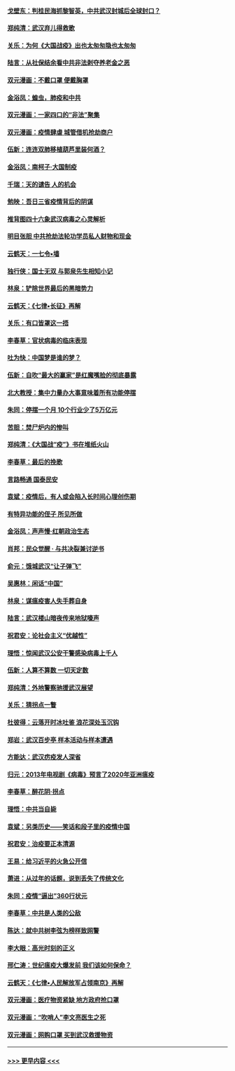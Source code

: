 #### [戈壁东：判桂民海抓黎智英，中共武汉封城后全球封口？](../pages/nsc993/n11917982.md?t=03061102) 
#### [郑纯清：武汉弃儿得救歌](../pages/nsc993/n11917881.md?t=03061102) 
#### [关乐：为何《大国战疫》出也太匆匆隐也太匆匆](../pages/nsc993/n11917792.md?t=03061102) 
#### [陆言：从社保结余看中共非法剥夺养老金之恶](../pages/nsc993/n11917084.md?t=03061102) 
#### [双元漫画：不戴口罩 便戴胸罩](../pages/nsc993/n11916447.md?t=03061102) 
#### [金浴凤：蝗虫，肺疫和中共](../pages/nsc993/n11916904.md?t=03061102) 
#### [双元漫画：一家四口的“非法”聚集](../pages/nsc993/n11916378.md?t=03061102) 
#### [双元漫画：疫情肆虐 城管借机抢劫商户](../pages/nsc993/n11916310.md?t=03061102) 
#### [伍新：连连双肺移植葫芦里装何酒？](../pages/nsc993/n11913667.md?t=03061102) 
#### [金浴凤：南柯子·大国制疫](../pages/nsc993/n11913657.md?t=03061102) 
#### [千瑞：天的谴告  人的机会](../pages/nsc993/n11913309.md?t=03061102) 
#### [勉映：吾日三省疫情背后的阴谋](../pages/nsc993/n11913079.md?t=03061102) 
#### [推背图四十六象武汉病毒之心灵解析](../pages/nsc993/n11911761.md?t=03061102) 
#### [明目张胆 中共抢劫法轮功学员私人财物和现金](../pages/nsc993/n11910262.md?t=03061102) 
#### [云鹤天：一七令▪墙](../pages/nsc993/n11910627.md?t=03061102) 
#### [独行侠：国士无双 与郭泉先生相知小记](../pages/nsc993/n11910613.md?t=03061102) 
#### [林泉：铲除世界最后的黑暗势力](../pages/nsc993/n11909320.md?t=03061102) 
#### [云鹤天：《七律▪长征》再解](../pages/nsc993/n11909327.md?t=03061102) 
#### [关乐：有口皆罩这一捂](../pages/nsc993/n11908393.md?t=03061102) 
#### [李春草：官状病毒的临床表现](../pages/nsc993/n11908339.md?t=03061102) 
#### [吐为快：中国梦是谁的梦？](../pages/nsc993/n11906564.md?t=03061102) 
#### [伍新：自吹“最大的赢家”是红魔嘴脸的彻底暴露](../pages/nsc993/n11906407.md?t=03061102) 
#### [北大教授：集中力量办大事意味着所有功能停摆](../pages/nsc993/n11904800.md?t=03061102) 
#### [朱同：停摆一个月 10个行业少了5万亿元](../pages/nsc993/n11904498.md?t=03061102) 
#### [苦胆：焚尸炉内的惨叫](../pages/nsc993/n11904479.md?t=03061102) 
#### [郑纯清：《大国战“疫”》书在堆纸火山](../pages/nsc993/n11904450.md?t=03061102) 
#### [李春草：最后的挽歌](../pages/nsc993/n11904441.md?t=03061102) 
#### [言路畅通 国泰民安](../pages/nsc993/n11904222.md?t=03061102) 
#### [袁斌：疫情后，有人或会陷入长时间心理创伤期](../pages/nsc993/n11901514.md?t=03061102) 
#### [有特异功能的侄子 所见所做](../pages/nsc993/n11901154.md?t=03061102) 
#### [金浴凤：声声慢‧红朝政治生态](../pages/nsc993/n11899553.md?t=03061102) 
#### [肖邦：民众觉醒 · 与共决裂兼讨逆书](../pages/nsc993/n11898435.md?t=03061102) 
#### [俞元：饿城武汉“让子弹飞”](../pages/nsc993/n11898344.md?t=03061102) 
#### [吴惠林：闲话“中国”](../pages/nsc993/n11898182.md?t=03061102) 
#### [林泉：谋瘟疫害人失手葬自身](../pages/nsc993/n11897892.md?t=03061102) 
#### [陆言：武汉楼山暗夜传来地狱嚎声](../pages/nsc993/n11897033.md?t=03061102) 
#### [祝君安：论社会主义“优越性”](../pages/nsc993/n11897005.md?t=03061102) 
#### [理悟：惊闻武汉公安干警感染病毒上千人](../pages/nsc993/n11896947.md?t=03061102) 
#### [伍新：人算不算数 一切天定数](../pages/nsc993/n11893372.md?t=03061102) 
#### [郑纯清：外地警察驰援武汉展望](../pages/nsc993/n11893115.md?t=03061102) 
#### [关乐：猜拐点一瞥](../pages/nsc993/n11893020.md?t=03061102) 
#### [杜彼得：云落开时冰吐鉴 浪花深处玉沉钩](../pages/nsc993/n11892107.md?t=03061102) 
#### [郑岩：武汉百步亭 样本活动与样本遭遇](../pages/nsc993/n11892310.md?t=03061102) 
#### [方能达：武汉疠疫发人深省](../pages/nsc993/n11891376.md?t=03061102) 
#### [归元：2013年电视剧《病毒》预言了2020年亚洲瘟疫](../pages/nsc993/n11891126.md?t=03061102) 
#### [李春草：醉花阴·拐点](../pages/nsc993/n11890567.md?t=03061102) 
#### [理悟：中共当自毙](../pages/nsc993/n11890559.md?t=03061102) 
#### [袁斌：另类历史——笑话和段子里的疫情中国](../pages/nsc993/n11889243.md?t=03061102) 
#### [祝君安：治疫要正本清源](../pages/nsc993/n11889085.md?t=03061102) 
#### [王易：给习近平的火急公开信](../pages/nsc993/n11888225.md?t=03061102) 
#### [萧进：从过年的话题，说到丢失了传统文化](../pages/nsc993/n11887732.md?t=03061102) 
#### [朱同：疫情“逼出”360行状元](../pages/nsc993/n11887678.md?t=03061102) 
#### [李春草：中共是人类的公敌](../pages/nsc993/n11887656.md?t=03061102) 
#### [陈达：就中共树李弦为榜样致网警](../pages/nsc993/n11887625.md?t=03061102) 
#### [李大眼：高光时刻的正义](../pages/nsc993/n11887585.md?t=03061102) 
#### [邢仁涛：世纪瘟疫大爆发前 我们该如何保命？](../pages/nsc993/n11887535.md?t=03061102) 
#### [云鹤天：《七律▪人民解放军占领南京》再解](../pages/nsc993/n11887524.md?t=03061102) 
#### [双元漫画：医疗物资紧缺 地方政府抢口罩](../pages/nsc993/n11884744.md?t=03061102) 
#### [双元漫画：“吹哨人”李文亮医生之死](../pages/nsc993/n11884705.md?t=03061102) 
#### [双元漫画：网购口罩 买到武汉救援物资](../pages/nsc993/n11884670.md?t=03061102) 

----
#### [ >>> 更早内容 <<< ](../indexes/nsc993-earlier.md)
